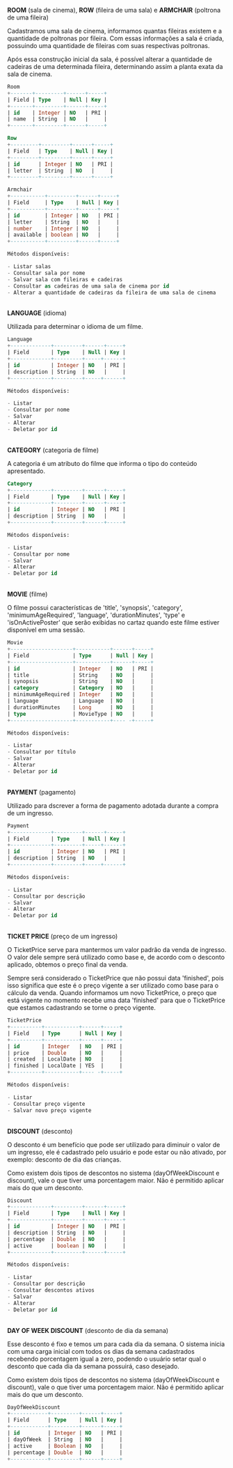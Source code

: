 **ROOM** (sala de cinema), **ROW** (fileira de uma sala) e **ARMCHAIR** (poltrona de uma fileira)

Cadastramos uma sala de cinema, informamos quantas fileiras existem e a quantidade 
de poltronas por fileira. Com essas informações a sala é criada, possuindo uma 
quantidade de fileiras com suas respectivas poltronas.

Após essa construção inicial da sala, é possível alterar a quantidade de cadeiras 
de uma determinada fileira, determinando assim a planta exata da sala de cinema. 

```sql 
Room
+-------+---------+------+-----+
| Field | Type    | Null | Key |
+-------+---------+------+-----+
| id    | Integer | NO   | PRI |
| name  | String  | NO   |     |
+-------+---------+------+-----+

Row
+---------+---------+------+-----+
| Field   | Type    | Null | Key |
+---------+---------+------+-----+
| id      | Integer | NO   | PRI |
| letter  | String  | NO   |     |
+---------+---------+------+-----+

Armchair
+-----------+---------+------+-----+
| Field     | Type    | Null | Key |
+-----------+---------+------+-----+
| id        | Integer | NO   | PRI |
| letter    | String  | NO   |     |
| number    | Integer | NO   |     |
| available | boolean | NO   |     |
+-----------+---------+------+-----+

Métodos disponíveis:

- Listar salas
- Consultar sala por nome
- Salvar sala com fileiras e cadeiras
- Consultar as cadeiras de uma sala de cinema por id
- Alterar a quantidade de cadeiras da fileira de uma sala de cinema

```

<br>**LANGUAGE** (idioma)

Utilizada para determinar o idioma de um filme.

```sql
Language
+-------------+---------+------+-----+
| Field       | Type    | Null | Key |
+-------------+---------+-----+------+
| id          | Integer | NO   | PRI |
| description | String  | NO   |     |
+-------------+---------+-----+------+

Métodos disponíveis:

- Listar
- Consultar por nome
- Salvar
- Alterar
- Deletar por id

```

<br>**CATEGORY** (categoria de filme)

A categoria é um atributo do filme que informa o tipo do conteúdo apresentado.

```sql
Category
+-------------+---------+------+-----+
| Field       | Type    | Null | Key |
+-------------+---------+------+-----+
| id          | Integer | NO   | PRI |
| description | String  | NO   |     |
+-------------+---------+------+-----+

Métodos disponíveis:

- Listar
- Consultar por nome
- Salvar
- Alterar
- Deletar por id

```

<br>**MOVIE** (filme)

O filme possui características de 'title', 'synopsis', 'category',
'minimumAgeRequired', 'language', 'durationMinutes', 'type' e 'isOnActivePoster'
que serão exibidas no cartaz quando este filme estiver disponível em uma sessão.

```sql
Movie
+--------------------+-----------+------+-----+
| Field              | Type      | Null | Key |
+--------------------+-----------+------+-----+
| id                 | Integer   | NO   | PRI |
| title              | String    | NO   |     |
| synopsis           | String    | NO   |     |
| category           | Category  | NO   |     |
| minimumAgeRequired | Integer   | NO   |     |
| language           | Language  | NO   |     |
| durationMinutes    | Long      | NO   |     |
| type               | MovieType | NO   |     |
+--------------------+-----------+---- -+-----+

Métodos disponíveis:

- Listar
- Consultar por título
- Salvar
- Alterar
- Deletar por id

```

<br>**PAYMENT** (pagamento)

Utilizado para dscrever a forma de pagamento adotada durante a compra de um 
ingresso.

```sql
Payment
+-------------+---------+------+-----+
| Field       | Type    | Null | Key |
+-------------+---------+-----+------+
| id          | Integer | NO   | PRI |
| description | String  | NO   |     |
+-------------+---------+-----+------+

Métodos disponíveis:

- Listar
- Consultar por descrição
- Salvar
- Alterar
- Deletar por id

```

<br>**TICKET PRICE** (preço de um ingresso)

O TicketPrice serve para mantermos um valor padrão da venda de ingresso.
O valor dele sempre será utilizado como base e, de acordo com o desconto 
aplicado, obtemos o preço final da venda.

Sempre será considerado o TicketPrice que não possui data 'finished', pois
isso significa que este é o preço vigente a ser utilizado como base para o
cálculo da venda. 
Quando informamos um novo TicketPrice, o preço que está vigente no momento
recebe uma data 'finished' para que o TicketPrice que estamos cadastrando se
torne o preço vigente.

```sql
TicketPrice
+----------+-----------+------+-----+
| Field    | Type      | Null | Key |
+----------+-----------+------+-----+
| id       | Integer   | NO   | PRI |
| price    | Double    | NO   |     |
| created  | LocalDate | NO   |     |
| finished | LocalDate | YES  |     |
+----------+-----------+---- -+-----+

Métodos disponíveis:

- Listar
- Consultar preço vigente
- Salvar novo preço vigente

```

<br>**DISCOUNT** (desconto)

O desconto é um benefício que pode ser utilizado para diminuir o valor de 
um ingresso, ele é cadastrado pelo usuário e pode estar ou não ativado, por
exemplo: desconto de dia das crianças.

Como existem dois tipos de descontos no sistema (dayOfWeekDiscount e discount),
vale o que tiver uma porcentagem maior. Não é permitido aplicar mais do que um
desconto.

```sql
Discount
+-------------+---------+------+-----+
| Field       | Type    | Null | Key |
+-------------+---------+------+-----+
| id          | Integer | NO   | PRI |
| description | String  | NO   |     |
| percentage  | Double  | NO   |     |
| active      | boolean | NO   |     |
+-------------+---------+------+-----+

Métodos disponíveis:

- Listar
- Consultar por descrição
- Consultar descontos ativos
- Salvar
- Alterar
- Deletar por id

```

<br>**DAY OF WEEK DISCOUNT** (desconto de dia da semana)

Esse desconto é fixo e temos um para cada dia da semana. O sistema inicia com
uma carga inicial com todos os dias da semana cadastrados recebendo porcentagem
igual a zero, podendo o usuário setar qual o desconto que cada dia da semana 
possuirá, caso desejado. 

Como existem dois tipos de descontos no sistema (dayOfWeekDiscount e discount), 
vale o que tiver uma porcentagem maior. Não é permitido aplicar mais do que um
desconto.

```sql
DayOfWeekDiscount
+------------+---------+------+-----+
| Field      | Type    | Null | Key |
+------------+---------+------+-----+
| id         | Integer | NO   | PRI |
| dayOfWeek  | String  | NO   |     |
| active     | Boolean | NO   |     |
| percentage | Double  | NO   |     |
+------------+---------+------+-----+
```

